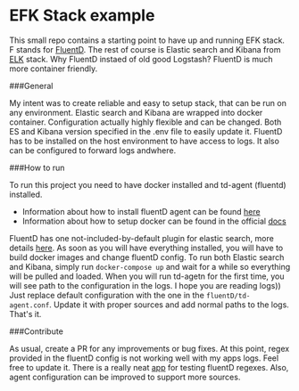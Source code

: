 # EFK Stack example

This small repo contains a starting point to have up and running EFK stack. F stands for [FluentD](https://www.fluentd.org/). The rest of course is Elastic search and Kibana from [ELK](https://www.elastic.co/elk-stack) stack.
Why FluentD instaed of old good Logstash? FluentD is much more container friendly. 

###General

My intent was to create reliable and easy to setup stack, that can be run on any environment. Elastic search and Kibana are wrapped into docker container. Configuration actually highly flexible and can be changed. Both ES and Kibana version specified in the .env file to easily update it. 
FluentD has to be installed on the host environment to have access to logs. It also can be configured to forward logs andwhere.

###How to run

To run this project you need to have docker installed and td-agent (fluentd) installed. 

- Information about how to install fluentD agent can be found [here](https://docs.fluentd.org/v1.0/categories/installation)
- Information about how to setup docker can be found in the official [docs](https://docs.docker.com/)

FluentD has one not-included-by-default plugin for elastic search, more details [here](https://docs.fluentd.org/v1.0/articles/out_elasticsearch). 
As soon as you will have everything installed, you will have to build docker images and change fluentD config.
To run both Elastic search and Kibana, simply run `docker-compose up` and wait for a while so everything will be pulled and loaded. 
When you will run td-agetn for the first time, you will see path to the configuration in the logs. I hope you are reading logs)) Just replace default configuration with the one in the `fluentD/td-agent.conf`. Update it with proper sources and add normal paths to the logs. That's it.

###Contribute

As usual, create a PR for any improvements or bug fixes.
At this point, regex provided in the fluentD config is not working well with my apps logs. Feel free to update it. There is a really neat [app](http://fluentular.herokuapp.com/) for testing fluentD regexes. 
Also, agent configuration can be improved to support more sources.